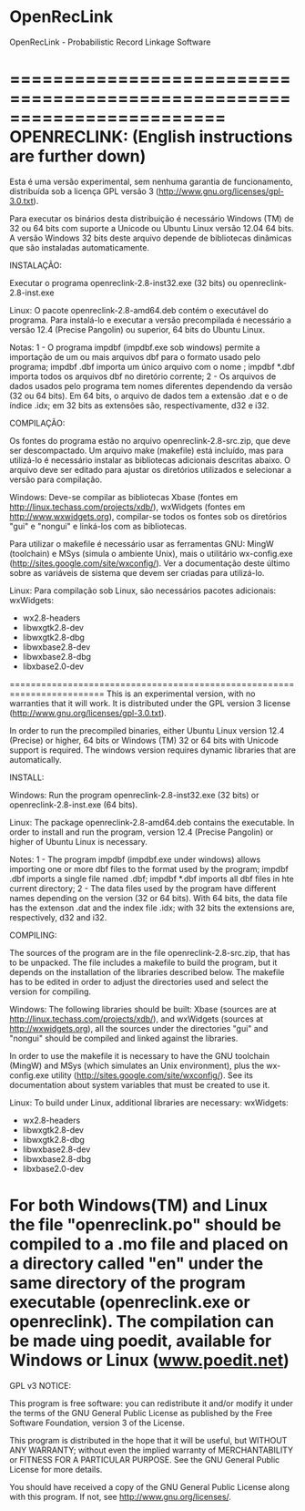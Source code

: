 # OpenRecLink
OpenRecLink - Probabilistic Record Linkage Software

========================================================================
OPENRECLINK:
(English instructions are further down)
========================================================================

Esta é uma versão experimental, sem nenhuma garantia de funcionamento, distribuída sob a licença GPL versão 3 (http://www.gnu.org/licenses/gpl-3.0.txt).

Para executar os binários desta distribuição é necessário Windows (TM) de 32 ou 64 bits com suporte a Unicode ou Ubuntu Linux versão 12.04 64 bits. A versão Windows 32 bits deste arquivo depende de bibliotecas dinâmicas que são instaladas automaticamente.

INSTALAÇÃO:

Executar o programa openreclink-2.8-inst32.exe (32 bits) ou openreclink-2.8-inst.exe 

Linux:
O pacote openreclink-2.8-amd64.deb contém o executável do programa. Para instalá-lo e executar a versão precompilada é necessário a versão 12.4 (Precise Pangolin) ou superior, 64 bits do Ubuntu Linux.

Notas:
1 - O programa impdbf (impdbf.exe sob windows) permite a importação de um ou mais arquivos dbf para o formato usado pelo programa; impdbf <arq>.dbf importa um único arquivo com o nome <arq>; impdbf *.dbf importa todos os arquivos dbf no diretório corrente;
2 - Os arquivos de dados usados pelo programa tem nomes diferentes dependendo da versão (32 ou 64 bits). Em 64 bits, o arquivo de dados tem a extensão .dat e o de índice .idx; em 32 bits as extensões são, respectivamente, d32 e i32.

COMPILAÇÃO:

Os fontes do programa estão no arquivo openreclink-2.8-src.zip, que deve ser descompactado. Um arquivo make (makefile) está incluído, mas para utilizá-lo é necessário instalar as bibliotecas adicionais descritas abaixo. O arquivo deve ser editado para ajustar os diretórios utilizados e selecionar a versão para compilação.

Windows:
Deve-se compilar as bibliotecas Xbase (fontes em http://linux.techass.com/projects/xdb/), wxWidgets (fontes em http://www.wxwidgets.org), compilar-se todos os fontes sob os diretórios "gui" e "nongui" e linká-los com as bibliotecas.

Para utilizar o makefile é necessário usar as ferramentas GNU: MingW (toolchain) e MSys (simula o ambiente Unix), mais o utilitário wx-config.exe (http://sites.google.com/site/wxconfig/). Ver a documentação deste último sobre as variáveis de sistema que devem ser criadas para utilizá-lo.

Linux:
Para compilação sob Linux, são necessários pacotes adicionais:
wxWidgets:
- wx2.8-headers
- libwxgtk2.8-dev
- libwxgtk2.8-dbg 
- libwxbase2.8-dev
- libwxbase2.8-dbg
- libxbase2.0-dev

========================================================================
This is an experimental version, with no warranties that it will work. It is distributed under the GPL version 3 license (http://www.gnu.org/licenses/gpl-3.0.txt).

In order to run the precompiled binaries, either Ubuntu Linux version 12.4 (Precise) or higher, 64 bits or Windows (TM) 32 or 64 bits with Unicode support is required. The windows version requires dynamic libraries that are automatically.

INSTALL:

Windows: Run the program openreclink-2.8-inst32.exe (32 bits) or openreclink-2.8-inst.exe (64 bits).

Linux:
The package openreclink-2.8-amd64.deb contains the executable. In order to install and run the program, version 12.4 (Precise Pangolin) or higher of Ubuntu Linux is necessary.

Notes:
1 - The program impdbf (impdbf.exe under windows) allows importing one or more dbf files to the format used by the program; impdbf <arq>.dbf imports a single file named <arq>.dbf; impdbf *.dbf imports all dbf files in hte current directory;
2 - The data files used by the program have different names depending on the version (32 or 64 bits). With 64 bits, the data file has the extenson .dat and the index file .idx; with 32 bits the extensions are, respectively, d32 and i32.
 
COMPILING:

The sources of the program are in the file openreclink-2.8-src.zip, that has to be unpacked. The file includes a makefile to build the program, but it depends on the installation of the libraries described below. The makefile has to be edited in order to adjust the directories used and select the version for compiling.

Windows:
The following libraries should be built: Xbase (sources are at http://linux.techass.com/projects/xdb/), and wxWidgets (sources at http://wxwidgets.org), all the sources under the directories "gui" and "nongui" should be compiled and linked against the libraries.

In order to use the makefile it is necessary to have the GNU toolchain (MingW) and MSys (which simulates an Unix environment), plus the wx-config.exe utility (http://sites.google.com/site/wxconfig/). See its documentation about system variables that must be created to use it.

Linux:
To build under Linux, additional libraries are necessary:
wxWidgets:
- wx2.8-headers
- libwxgtk2.8-dev
- libwxgtk2.8-dbg
- libwxbase2.8-dev
- libwxbase2.8-dbg
- libxbase2.0-dev

For both Windows(TM) and Linux the file "openreclink.po" should be compiled to a .mo file and placed on a directory called "en" under the same directory of the program executable (openreclink.exe or openreclink). The compilation can be made uing poedit, available for Windows or Linux (www.poedit.net)
========================================================================
GPL v3 NOTICE: 

This program is free software: you can redistribute it and/or modify
it under the terms of the GNU General Public License as published by
the Free Software Foundation, version 3 of the License.

This program is distributed in the hope that it will be useful,
but WITHOUT ANY WARRANTY; without even the implied warranty of
MERCHANTABILITY or FITNESS FOR A PARTICULAR PURPOSE.  See the
GNU General Public License for more details.

You should have received a copy of the GNU General Public License
along with this program.  If not, see <http://www.gnu.org/licenses/>.
